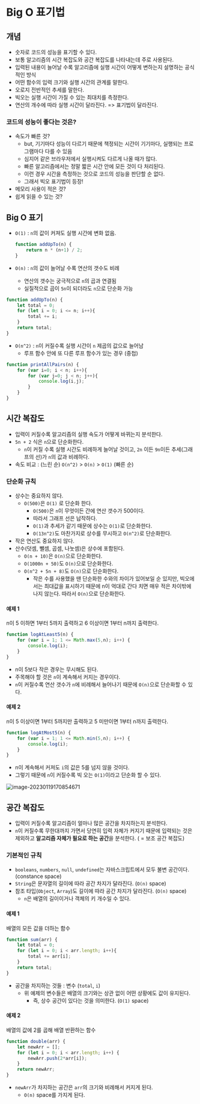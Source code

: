 # Big O 표기법

## 개념

* 숫자로 코드의 성능을 표기할 수 있다.
* 보통 알고리즘의 시간 복잡도와 공간 복잡도를 나타내는데 주로 사용된다.
* 입력된 내용이 늘어날 수록 알고리즘에 실행 시간이 어떻게 변하는지 설명하는 공식적인 방식
* 어떤 함수의 입력 크기와 실행 시간의 관계를 말한다.
* 오로지 전반적인 추세를 말한다.
* 빅오는 실행 시간이 가질 수 있는 최대치를 측정한다.
* 연산의 개수에 따라 실행 시간이 달라진다. => 표기법이 달라진다.



### 코드의 성능이 좋다는 것은?

* 속도가 빠른 것?
  * but, 기기마다 성능이 다르기 때문에 책정되는 시간이 기기마다, 실행되는 프로그램마다 다를 수 있음
  * 심지어 같은 브라우저에서 실행시켜도 다르게 나올 때가 많다.
  * 빠른 알고리즘에서는 정말 짧은 시간 안에 모든 것이 다 처리된다.
  * 이런 경우 시간을 측정하는 것으로 코드의 성능을 판단할 순 없다.
  * 그래서 빅오 표기법이 등장!
* 메모리 사용이 적은 것?
* 쉽게 읽을 수 있는 것?



## Big O 표기

* `O(1)` : `n`의 값이 커져도 실행 시간에 변화 없음.

  ```javascript
  function addUpTo(n) {
      return n * (n+1) / 2;
  }
  ```

  

* `O(n)` : `n`의 값이 늘어날 수록 연산의 갯수도 비례
  * 연산의 갯수는 궁극적으로 `n`의 곱과 연결됨
  * 실질적으로 곱이 `5n`이 되더라도 `n`으로 단순화 가능

```javascript
function addUpTo(n) {
    let total = 0;
    for (let i = 0; i <= n; i++){
        total += i;
    }
    return total;
}
```



* `O(n^2)` : `n`이 커질수록 실행 시간이 `n` 제곱의 값으로 늘어남
  * 루프 함수 안에 또 다른 루프 함수가 있는 경우 (중첩)

```javascript
function printAllPairs(n) {
    for (var i=0; i < n; i++){
        for (var j=0; j < n; j++){
            console.log(i,j);
        }
    }
}
```





## 시간 복잡도

* 입력이 커질수록 알고리즘의 실행 속도가 어떻게 바뀌는지 분석한다.
* `5n + 2` 식은 `n`으로 단순화한다.
  * `n`이 커질 수록 실행 시간도 비례하게 늘어날 것이고, `2n` 이든 `9n`이든 추세(그래프의 선)가 `n`의 값과 비례하다.
* 속도 비교 : (느린 순) `O(n^2)` > `O(n)` > `O(1)` (빠른 순)



### 단순화 규칙

* 상수는 중요하지 않다.
  * `O(500)`은 `O(1)` 로 단순화 한다.
    * `O(500)`은 `n`이 무엇이든 간에 연산 갯수가 500이다.
    * 따라서 그래프 선은 납작하다.
    * `O(1)`과 추세가 같기 때문에 상수는 `O(1)`로 단순화한다.
    * `O(13n^2)`도 마찬가지로 상수를 무시하고 `O(n^2)`로 단순화한다.
* 작은 연산도 중요하지 않다.
* 산수(덧셈, 뺄셈, 곱셈, 나눗셈)은 상수에 포함된다.
  * `O(n + 10)`은 `O(n)`으로 단순화한다.
  * `O(1000n + 50)`도 `O(n)`으로 단순화한다.
  * `O(n^2 + 5n + 8)`도 `O(n)`으로 단순화한다.
    * 작은 수를 사용했을 땐 단순화한 수와의 차이가 있어보일 순 있지만, 빅오에서는 최대값을 표시하기 때문에 n이 억대로 간다 치면 매우 적은 차이밖에 나지 않는다. 따라서 `O(n)`으로 단순화한다.





#### 예제 1

n이 5 이하면 1부터 5까지 출력하고 6 이상이면 1부터 n까지 출력한다.

```javascript
function logAtLeast5(n) {
    for (var i = 1; 1 <= Math.max(5,n); i++) {
        console.log(i);
    }
}
```

* n이 5보다 작은 경우는 무시해도 된다.
* 주목해야 할 것은 `n`이 계속해서 커지는 경우이다.
* `n`이 커질수록 연산 갯수가 `n`에 비례해서 늘어나기 때문에 `O(n)`으로 단순화할 수 있다.



#### 예제 2

n이 5 이상이면 1부터 5까지만 출력하고 5 미만이면 1부터 n까지 출력한다.

```javascript
function logAtMost5(n) {
    for (var i = 1; 1 <= Math.min(5,n); i++) {
        console.log(i);
    }
}
```

* n이 계속해서 커져도 `i`의 값은 5를 넘지 않을 것이다.
* 그렇기 때문에 `n`이 커질수록 빅 오는 `O(1)`이라고 단순화 할 수 있다.



![image-20230119170854671](../images/230119-Big-O/image-20230119170854671.png)



## 공간 복잡도

* 입력이 커질수록 알고리즘이 얼마나 많은 공간을 차지하는지 분석한다.
* `n`이 커질수록 무한대까지 가면서 당연히 입력 자체가 커지기 때문에 입력되는 것은 제외하고 **알고리즘 자체가 필요로 하는 공간**을 분석한다. ( = 보조 공간 복잡도)



### 기본적인 규칙

* `booleans`, `numbers`, `null`, `undefined`는 자바스크립트에서 모두 불변 공간이다. (constance space)
* `String`은 문자열의 길이에 따라 공간 차지가 달라진다. (`O(n)` space)
* 참조 타입(`Object`, `Array`)도 길이에 따라 공간 차지가 달라진다. (`O(n)` space)
  * `n`은 배열의 길이이거나 객체의 키 개수일 수 있다.



#### 예제 1

배열의 모든 값을 더하는 함수

```javascript
function sum(arr) {
    let total = 0;
    for (let i = 0; i < arr.length; i++){
        total += arr[i];
    }
    return total;
}
```

* 공간을 차지하는 것들 : 변수 (`total`, `i`)
  * 위 예제의 변수들은 배열의 크기와는 상관 없이 어떤 상황에도 값이 유지된다. 
    * 즉, 상수 공간이 있다는 것을 의미한다. (`O(1)` space)



#### 예제 2

배열의 값에 2를 곱해 배열 반환하는 함수

```javascript
function double(arr) {
    let newArr = [];
    for (let i = 0; i < arr.length; i++) {
        newArr.push(2*arr[i]);
    }
    return newArr;
}
```

* `newArr`가 차지하는 공간은 `arr`의 크기와 비례해서 커지게 된다.
  * `O(n)` space를 가지게 된다.






